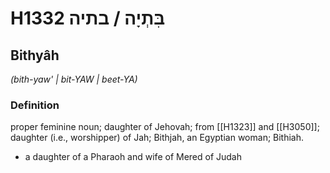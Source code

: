 # H1332 בִּתְיָה / בתיה

## Bithyâh

_(bith-yaw' | bit-YAW | beet-YA)_

### Definition

proper feminine noun; daughter of Jehovah; from [[H1323]] and [[H3050]]; daughter (i.e., worshipper) of Jah; Bithjah, an Egyptian woman; Bithiah.

- a daughter of a Pharaoh and wife of Mered of Judah

